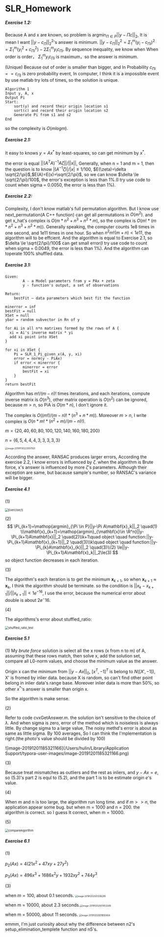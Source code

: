 # SLR_Homework

##### Exercise 1.2:

Because A and x are known, so problem is $\mathop{argmin}_{\Pi\in P}||y-\Pi c||_2$, It is mean I want $||y - c_\Pi||_2^2$'s answer is minimum. $||y-c_\Pi||_2^2 = \Sigma_1^m(y_i-c_{\Pi i})^2=\Sigma_1^m(y_i^2+c_{\Pi i}^2) -2\Sigma_1^m y_ic_{\Pi i}$. By sequence inequality, we know when When order is order， $\Sigma_1^my_ic_{\Pi i}$ is maximum，so the answer is minimum. 

(Unique) Because out of order is smaller than bigger, and In Probability $c_{\Pi i}==c_{\Pi j}$ is zero probability event,  In computer, I think it is a impossible event by use matlab try lots of times, so the solution is unique.

```
Algorithm 1
Input y, A, x
Output Pi
Start:
	sort(y) and record their origin location s1
	sort(c) and record their origin location s2
	Generate Pi from s1 and s2
End
```

so the complexity is $O(mlogm)$.

##### Exercise 2.1:

It easy to knows $y=Ax^*$ by least-squares, so can get minimum by $x^*$.

the error is equal $||(A^TA)^{-1}A\zeta||/||x||$, Generally, when n = 1 and m = 1, then the question is to know $|(A^{-1}\zeta)|/|x| \le 1/100$, $E(\zeta)=\delta \sqrt{2/\pi}$,$E(A)=E(x)=\sqrt{2/\pi}$, so we can know $\delta \le \sqrt{2/\pi}/100$, the error's exception is less than $1\%$.(I try use code to count when sigma = 0.0050, the error is less than $1\%%$).

##### Exercise 2.2:

Complexity, I don't know matlab's full permutation algorithm. But I know use next_permutation(A C++ function) can get all permutations in $O(m^2)$. and get x_hat's complex is $O(m*n^2+n^3+n^2*m)$, so the complex is $O(m!*(m*n^2+n^3+n^2*m))$. Generally speaking, the computer counts 1e8 times in one second, and 1e11 times in one hour. So when $n^2m!(m+n) < 1e11$, the algorithm will to be effcient. And the algorithm is equal to Exercise 2.1, so $\delta \le \sqrt{2/\pi}/100$ can get small error(I try use code to count when sigma = 0.0049, the error is less than $1\%%$). And the algorithm can toperate 100% shuffled data.



##### Exercise 3.1:

```
Given:
		A - a Model parameters from y = PAx + zeta
		y - function's output, a set of observations
		
Return:
    bestFit – data parameters which best fit the function

minerror = inf
bestFit = null
XSet = null
ybar = random subvector in Rn of y

for Ai in all n*n matrixes formed by the rows of A {
  xi = Ai's inverse matrix * yi
  add xi point into XSet
}

for xi in XSet {
	Pi = SLR_1_Pi_given_x(A, y, xi)
	error = norm(y - PiAx)
	if error < minerror {
		minerror = error
		bestFit = xi
	}
}
return bestFit
```

Algorithm has $m! / (m - n)!$ times iterations, and each iterations, compute inverse matrix is $O(n^3)$, other matrix operation is $O(n^2)$ can be ignored, because $m > n$, so PiA is $O(m*n)$, I don't ignore it.

The complex is $O((m!) / (m - n)! * (n^3 + n*m))$. Moreover $m > n$, I write complex is $O(n*m!*(n^2+m)/(m-n)!)$. 

$m=\{20,40,60,80,100,120,140,160,180,200\}$ 

$n=\{6,5,4,4,4,3,3,3,3,3\}$



<img src="/Users/hulin/Library/Application Support/typora-user-images/image-20191130223557501.png" alt="image-20191130223557501" style="zoom:50%;" />

According the answer, RANSAC produces larger errors,  According the exercise 2.2, I know errors is influenced by $\zeta$. when the algorithm is Brute force, x's answer is influenced by more $\zeta$'s parameters. Although their exception are same, but bacause sample's number, so RANSAC's variance will be bigger.

##### Exercise 4.1

(1)

<img src="/Users/hulin/Desktop/SLR_homework/Exercise(1).jpg" alt="Exercise(1)" style="zoom:67%;" />

(2)
$$
\Pi_{k+1}=\mathop{argmin}_{\Pi \in P}||y-\Pi A\mathbf{x}_k||_2 \quad(1) \\\mathbf{x}_{k+1}=\mathop{argmin}_{\mathbf{x}\in \R^n}||y-\Pi_{k+1}A\mathbf{x}||_2 \quad(2)\\k+1\quad object \quad function:||y-\Pi_{k+1}A\mathbf{x}_{k+1}||_2 \quad(3)\\k\quad object \quad function:||y-\Pi_{k}A\mathbf{x}_{k}||_2 \quad(3)\\(2) \le||y-\Pi_{k+1}A\mathbf{x}_k||_2\le(3)
$$
so object function decreases in each iteration.

(3)

The algorithm's each iteration is to get the minimum $\mathbf{x}_{k+1}$, so when $\mathbf{x}_{k+1}\approx\mathbf{x}_k$, I think the algorithm should be terminate. so the condition is  $||x_k-x_{k+1}||/||x_{k+1}|| < 1e^{-16}$, I use the error, because the numerical error about double is about $2e^-16$.

(4)

The algorithms's error about stuffled_ratio:

<img src="/Users/hulin/Desktop/SLR_homework/shuffled_ratio_test.jpg" alt="shuffled_ratio_test" style="zoom:67%;" />

##### Exercise 5.1

(1) My *brute force* solution is select all the x rows (x from n to m) of A, assuming that these rows match, then solve x, add the solution set, compare all L0-norm values, and choose the minimum value as the answer. 

Origin x can the minimum from $||y-Ax||_0$, $[x^T,-1]^T$ is belong to $N([X',-1])$, X' is fromed by inlier data.  because X is random, so can't find other point belong in inlier data's range base. Moreover inlier data is more than 50%, so other $x^*$'s answer is smaller than origin x.

So the algorithm is make sense.

(2)

Refer to code cvxGetAnswer.m. the solution isn't sensitive to the choice of $\lambda$. And when sigma is zero, error of the method which is noiseless is always little. By change sigma to a large value, The noisy methd's error is about as same as little sigma. By 100 averages,  So I can think the I'mplementation is right.(the photo's value should be divided by 100)

![image-20191201185321166](/Users/hulin/Library/Application Support/typora-user-images/image-20191201185321166.png)

(3)

Because treat mismatches as outliers and the rest as inliers, and $y-Ax=e$, so (5.3)'s part 2 is equl to (5.2), and the part 1 is to be estimate origin $e$'s value.

(4)

When m and n is too large, the algorithm run long time. and if $m >> n$, the application appear some bug. but when m = 1000 and n = 200. the algorithm is correct. so I guess It correct, when m = 10000.

(5)

<img src="/Users/hulin/Desktop/SLR_homework/compareAlgorithm.jpg" alt="compareAlgorithm" style="zoom:67%;" />

##### Exercise 6.1

(1)

$p_2(Ax)=4 (21 x^2 + 47 x y + 27 y^2)$

$p_3(Ax)=496 x^3 + 1686 x^2 y + 1932 x y^2 + 744 y^3$

(3)

when $m=100$, about 0.1 seconds. <img src="/Users/hulin/Library/Application Support/typora-user-images/image-20191202001336295.png" alt="image-20191202001336295" style="zoom:50%;" />

when m = 10000, about 2.3 seconds.<img src="/Users/hulin/Library/Application Support/typora-user-images/image-20191202001453249.png" alt="image-20191202001453249" style="zoom:50%;" />

when m = 50000, about 11 seconds. <img src="/Users/hulin/Library/Application Support/typora-user-images/image-20191202001650404.png" alt="image-20191202001650404" style="zoom:50%;" />

emmm, I'm just curiosity about why the difference between n2's setup_elimination_templete function and n5's.